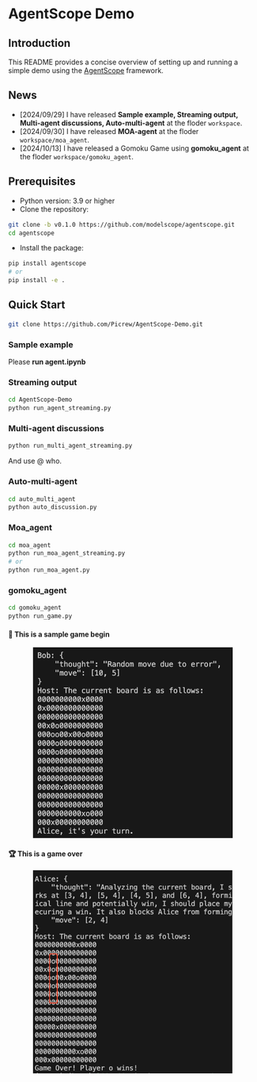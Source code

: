 # AgentScope Demo
## Introduction
This README provides a concise overview of setting up and running a simple demo using the [AgentScope](https://github.com/modelscope/agentscope) framework. 

## News
* [2024/09/29] I have released **Sample example, Streaming output, Multi-agent discussions, Auto-multi-agent** at the floder ``workspace``.
* [2024/09/30] I have released **MOA-agent** at the floder ``workspace/moa_agent``.
* [2024/10/13] I have released a Gomoku Game using **gomoku_agent** at the floder ``workspace/gomoku_agent``.

## Prerequisites
* Python version: 3.9 or higher
* Clone the repository:
```bash
git clone -b v0.1.0 https://github.com/modelscope/agentscope.git
cd agentscope
```
* Install the package:
```bash
pip install agentscope
# or
pip install -e .
```

## Quick Start

```bash
git clone https://github.com/Picrew/AgentScope-Demo.git
```

### Sample example
Please **run agent.ipynb**

### Streaming output
```bash
cd AgentScope-Demo
python run_agent_streaming.py
```

### Multi-agent discussions
```bash
python run_multi_agent_streaming.py
```
And use @ who.

### Auto-multi-agent
```bash
cd auto_multi_agent
python auto_discussion.py
```

### Moa_agent
```bash
cd moa_agent
python run_moa_agent_streaming.py 
# or 
python run_moa_agent.py
```

### gomoku_agent
```bash
cd gomoku_agent
python run_game.py
```

#### :game_die: This is a sample game begin 

<p align="center">
  <img src="./assets/gomoku_agent_output.jpg" width="80%">
</p>

#### :trophy: This is a game over  

<p align="center">
  <img src="./assets/gomoku_agent_win.jpg" width="80%">
</p>